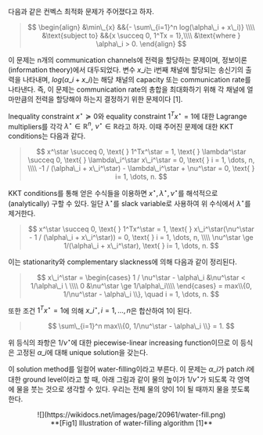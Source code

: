 <script type="text/x-mathjax-config">
MathJax.Hub.Config({
    displayAlign: "center"
});
</script>

다음과 같은 컨벡스 최적화 문제가 주어졌다고 하자.
>$$
>\begin{align}
>    &\min\_{x} &&{- \sum\_{i=1}^n log(\alpha\_i + x\_i)} \\\\
>    &\text{subject to} &&{x \succeq 0, 1^Tx = 1},\\\\
>&\text{where } \alpha\_i > 0.
>\end{align}
>$$

이 문제는 n개의 communication channels에 전력을 할당하는 문제이며, 정보이론(information theory)에서 대두되었다. 변수 $x\_i$는 i번째 채널에 할당되는 송신기의 출력을 나타내며, $log(\alpha\_i + x\_i)$는 해당 채널의 capacity 또는 communication rate를 나타낸다. 즉, 이 문제는 communication rate의 총합을 최대화하기 위해 각 채널에 얼마만큼의 전력을 할당해야 하는지 결정하기 위한 문제이다 [1].

Inequality constraint $x^\star \succeq 0$와 equality constraint $1^Tx^\star = 1$에 대한 Lagrange multipliers를 각각 $\lambda^\star \in \mathbb{R}^n$, $\nu^\star \in \mathbb{R}$라고 하자. 이때 주어진 문제에 대한 KKT conditions는 다음과 같다.
>$$
>x^\star \succeq 0, \text{    } 1^Tx^\star = 1, \text{    } \lambda^\star \succeq 0, \text{    } \lambda\_i^\star x\_i^\star = 0, \text{    } i = 1, \dots, n, \\\\
> -1 / (\alpha\_i + x\_i^\star) - \lambda\_i^\star + \nu^\star = 0,  \text{    } i= 1, \dots, n.
> $$

KKT conditions를 통해 얻은 수식들을 이용하면 $x^\star, \lambda^\star, \nu^\star$를 해석적으로(analytically) 구할 수 있다. 일단 $\lambda^\star$를 slack variable로 사용하여 위 수식에서 $\lambda^\star$를 제거한다.
>$$
>x^\star \succeq 0, \text{    } 1^Tx^\star = 1, \text{    } x\_i^\star(\nu^\star - 1 / (\alpha\_i + x\_i^\star)) = 0, \text{    } i = 1, \dots, n, \\\\
> \nu^\star \ge 1/(\alpha\_i + x\_i^\star),  \text{    } i= 1, \dots, n.
> $$

이는 stationarity와 complementary slackness에 의해 다음과 같이 정리된다.
> $$
> x\_i^\star = 
> \begin{cases}
> 1 / \nu^\star - \alpha\_i &\nu^\star < 1/\alpha\_i \ \\\\
> 0 &\nu^\star \ge 1/\alpha\_i\\\\
> \end{cases}
> = max\\{0, 1/\nu^\star - \alpha\_i \\}, \quad i = 1, \dots, n.
> $$

또한 조건 $1^T x^\star = 1$에 의해 $x\_i^\star, i = 1, \dots, n$은 합산하여 1이 된다.
> $$
> \sum\_{i=1}^n max\\{0, 1/\nu^\star - \alpha\_i \\} = 1.
> $$

위 등식의 좌항은 $1/\nu^\star$에 대한 piecewise-linear increasing function이므로 이 등식은 고정된 $\alpha\_i$에 대해 unique solution을 갖는다.

이 solution method를 일컬어 water-filling이라고 부른다. 이 문제는 $\alpha\_i$가 patch $i$에 대한 ground level이라고 할 때, 아래 그림과 같이 물의 높이가 $1/\nu^\star$가 되도록 각 영역에 물을 붓는 것으로 생각할 수 있다. 우리는 전체 물의 양이 1이 될 때까지 물을 붓도록 한다. 
<center>
![](https://wikidocs.net/images/page/20961/water-fill.png)<br/>
**[Fig1] Illustration of water-filling algorithm [1]**
</center>